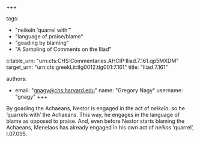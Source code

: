 +++

tags:
- "neikeîn ‘quarrel with’"
- "language of praise/blame"
- "goading by blaming"
- "A Sampling of Comments on the Iliad"

citable_urn: "urn:cts:CHS:Commentaries.AHCIP:Iliad.7.161.qp5MXDM"
target_urn: "urn:cts:greekLit:tlg0012.tlg001:7.161"
title: "Iliad 7.161"

authors:
- email: "gnagy@chs.harvard.edu"
  name: "Gregory Nagy"
  username: "gnagy"
+++

<p>By goading the Achaeans, Nestor is engaged in the act of <em>neikeîn</em>: so he ‘quarrels with’ the Achaeans. This way, he engages in the language of blame as opposed to praise. And, even before Nestor starts blaming the Achaeans, Menelaos has already engaged in his own act of <em>neikos</em> ‘quarrel’, I.07.095.  </p>